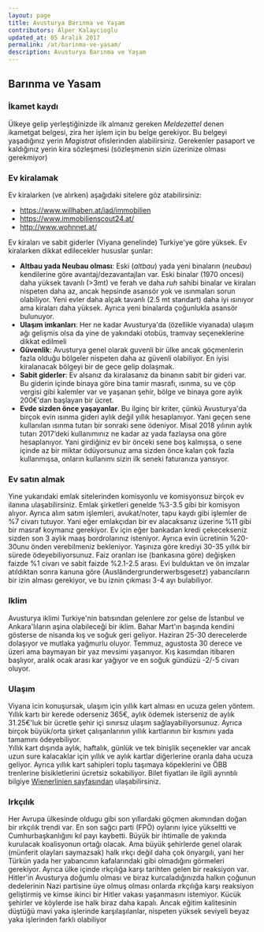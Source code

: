 ```yaml
---
layout: page
title: Avusturya Barınma ve Yaşam 
contributors: Alper Kalaycioglu
updated_at: 05 Aralik 2017
permalink: /at/barinma-ve-yasam/
description: Avusturya Barınma ve Yaşam
---
```

## Barınma ve Yasam

### İkamet kaydı

Ülkeye gelip yerleştiğinizde ilk almanız gereken *Meldezettel* denen ikametgat belgesi, zira her işlem için bu belge gerekiyor. Bu belgeyi yaşadığınız yerin *Magistrat* ofislerinden alabilirsiniz. Gerekenler pasaport ve kaldığınız yerin kira sözleşmesi (sözleşmenin sizin üzerinize olması gerekmiyor)

### Ev kiralamak

Ev kiralarken (ve alırken) aşağıdaki sitelere göz atabilirsiniz:

* https://www.willhaben.at/iad/immobilien
* https://www.immobilienscout24.at/
* http://www.wohnnet.at/

Ev kiraları ve sabit giderler (Viyana genelinde) Turkiye'ye göre yüksek. Ev kiralarken dikkat edilecekler hususlar şunlar:

* **Altbau yada Neubau olması**: Eski (*altbau*) yada yeni binaların (*neubau*) kendilerine göre avantaj/dezavantajları var. Eski binalar (1970 oncesi) daha yüksek tavanlı (>3mt) ve ferah ve daha *ruh* sahibi binalar ve kiraları nispeten daha az, ancak hepsinde asansör yok ve ısınmaları sorun olabiliyor. Yeni evler daha alçak tavanlı (2.5 mt standart) daha iyi ısınıyor ama kiraları daha yüksek. Ayrıca yeni binalarda çoğunlukla asansör bulunuyor. 
* **Ulaşım imkanları**: Her ne kadar Avusturya'da (özellikle viyanada) ulaşım ağı gelişmis olsa da yine de yakındaki otobüs, tramvay seçeneklerine dikkat edilmeli
* **Güvenlik**: Avusturya genel olarak guvenli bir ülke ancak göçmenlerin fazla olduğu bölgeler nispeten daha az güvenli olabiliyor. En iyisi kiralanacak bölgeyi bir de gece gelip dolaşmak.
* **Sabit giderler**: Ev alsanız da kiralasanız da binanın sabit bir gideri var. Bu giderin içinde binaya göre bina tamir masrafı, ısınma, su ve çöp vergisi gibi kalemler var ve yaşanan şehir, bölge ve binaya gore aylık 200€'dan başlayan bir ücret. 
* **Evde sizden önce yaşayanlar**. Bu ilginç bir kriter, çünkü Avusturya'da birçok evin ısınma gideri aylık değil yıllık hesaplanıyor. Yani geçen sene kullanılan ısınma tutarı bir sonraki sene ödeniyor. Misal 2018 yılının aylık tutarı 2017’deki kullanımınız ne kadar az yada fazlaysa ona göre hesaplanıyor. Yani girdiğiniz ev bir önceki sene boş kalmışsa, o sene içinde az bir miktar ödüyorsunuz ama sizden önce kalan çok fazla kullanmışsa, onların kullanımı sizin ilk seneki faturanıza yansıyor.

### Ev satın almak

Yine yukarıdaki emlak sitelerinden komisyonlu ve komisyonsuz birçok ev ilanına ulaşabilirsiniz. Emlak şirketleri genelde %3-3.5 gibi bir komisyon alıyor. Ayrıca alım satım işlemleri, avukat/noter, tapu kaydı gibi işlemler de %7 civarı tutuyor. Yani eğer emlakçıdan bir ev alacaksanız üzerine %11 gibi bir masraf koymanız gerekiyor. Ev için eğer bankadan kredi çekecekseniz sizden son 3 aylık maaş bordrolarınız isteniyor. Ayrıca evin ücretinin %20-30unu önden verebilmeniz bekleniyor. Yaşınıza göre krediyi 30-35 yıllık bir sürede ödeyebiliyorsunuz. Faiz oranları ise (bankasına göre) değişken faizde %1 civarı ve sabit faizde  %2.1-2.5 arası. Evi bulduktan ve ön imzalar atıldıktan sonra kanuna göre (Ausländergrunderwerbsgesetz) yabancıların bir izin alması gerekiyor, ve bu iznin çıkması 3-4 ayı bulabiliyor. 

### Iklim

Avusturya iklimi Turkiye'nin batısından gelenlere zor gelse de İstanbul ve Ankara'lıların aşina olabileceği bir iklim. Bahar Mart'ın başında kendini gösterse de nisanda kış ve soğuk geri geliyor. Haziran 25-30 derecelerde dolaşıyor ve mutlaka yağmurlu oluyor. Temmuz, agustosta 30 derece ve üzeri ama baymayan bir yaz mevsimi yaşanıyor. Kış kasımdan itibaren başlıyor, aralık ocak arası kar yağıyor ve en soğuk gündüzü -2/-5 civarı oluyor. 

### Ulaşım

Viyana icin konuşursak, ulaşım için yıllık kart alması en ucuza gelen yöntem. Yıllık kartı bir kerede oderseniz 365€, aylık ödemek isterseniz de aylık 31.25€'luk bir ücretle şehir içi sınırsız ulaşım sağlayabiliyorsunuz. Ayrıca birçok büyük/orta şirket çalışanlarının yıllık kartlarının bir kısmını yada tamamını ödeyebiliyor.  
Yıllık kart dışında aylık, haftalık, günlük ve tek binişlik seçenekler var ancak uzun sure kalacaklar için yıllık ve aylık kartlar diğerlerine oranla daha ucuza geliyor. Ayrıca yıllık kart sahipleri toplu taşımaya köpeklerini ve ÖBB trenlerine bisikletlerini ücretsiz sokabiliyor.
Bilet fiyatları ile ilgili ayrıntılı bilgiye [Wienerlinien sayfasından](https://shop.wienerlinien.at/abo_online.php/subscriptions) ulaşabilirsiniz.

### Irkçılık

Her Avrupa ülkesinde oldugu gibi son yıllardaki göçmen akımından doğan bir ırkçılık trendi var. En son sağcı parti (FPÖ) oylarını iyice yükseltti ve Cumhurbaşkanlığını kıl payı kaybetti. Büyük bir ihtimalle de yakında kurulacak koalisyonun ortağı olacak. Ama büyük şehirlerde genel olarak (münferit olayları saymazsak) halk ırkçı değil daha çok önyargılı, yani her Türkün yada her yabancının kafalarındaki gibi olmadığını görmeleri gerekiyor. Ayrıca ülke içinde ırkçılığa karşı tarihten gelen bir reaksiyon var. Hitler'in Avusturya doğumlu olması ve biraz kurcaladığınızda halkın çoğunun dedelerinin Nazi partisine üye olmuş olması onlarda ırkçılığa karşı reaksiyon geliştirmiş ve kimse ikinci bir Hitler vakası yaşanmasını istemiyor. Kücük şehirler ve köylerde ise halk biraz daha kapalı. Ancak eğitim kalitesinin düştüğü mavi yaka işlerinde karşılaşılanlar, nispeten yüksek seviyeli beyaz yaka işlerinden farklı olabiliyor
